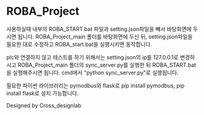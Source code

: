 # ROBA_Project

사용하실때 내부의 ROBA_START.bat 파일과 setting.json파일을 빼서 바탕화면에 두시면 됩니다.
ROBA_Project_main 폴더를 바탕화면에 두신 뒤, setting.json파일을 필요한 대로 수정하고 ROBA_start.bat을 실행시키면 동작합니다.


plc와 연결하지 않고 테스트를 하기 위해서는 setting.json의 ip를 127.0.0.1로 변경하시고 ROBA_Project_main 폴더의 sync_server.py를 실행한 뒤 ROBA_START.bat을 실행해주시면 됩니다.
cmd에서 "python sync_server.py"로 실행됩니다.

필요한 파이썬 라이브러리는 pymodbus와 flask로 pip install pymodbus, pip install flask로 설치 가능합니다.

Designed by Cross_designlab
